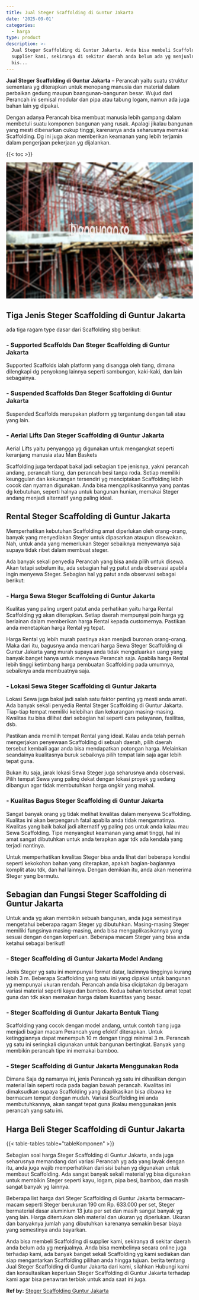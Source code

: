 ```yaml
---
title: Jual Steger Scaffolding di Guntur Jakarta
date: '2025-09-01'
categories:
  - harga
type: product
description: >-
  Jual Steger Scaffolding di Guntur Jakarta. Anda bisa membeli Scaffolding di
  supplier kami, sekiranya di sekitar daerah anda belum ada yg menjualnya. Anda
  bis...
---
```


**Jual Steger Scaffolding di Guntur Jakarta** – Perancah yaitu suatu struktur sementara yg diterapkan untuk menopang manusia dan material dalam perbaikan gedung maupun baangunan-bangunan besar. Wujud dari Perancah ini semisal modular dan pipa atau tabung logam, namun ada juga bahan lain yg dipakai.

Dengan adanya Perancah bisa membuat manusia lebih gampang dalam membetuli suatu komponen bangunan yang rusak. Apalagi jikalau bangunan yang mesti dibenarkan cukup tinggi, karenanya anda seharusnya memakai Scaffolding. Dg ini juga akan memberikan keamanan yang lebih terjamin dalam pengerjaan pekerjaan yg dijalankan.

{{< toc >}}

![Jual Steger Scaffolding di Guntur Jakarta](/images/sewa-scaffolding-steger-23.png)

## Tiga Jenis Steger Scaffolding di Guntur Jakarta

ada tiga ragam type dasar dari Scaffolding sbg berikut:

### \- Supported Scaffolds Dan Steger Scaffolding di Guntur Jakarta

Supported Scaffolds ialah platform yang disangga oleh tiang, dimana dilengkapi dg penyokong lainnya seperti sambungan, kaki-kaki, dan lain sebagainya.

### \- Suspended Scaffolds Dan Steger Scaffolding di Guntur Jakarta

Suspended Scaffolds merupakan platform yg tergantung dengan tali atau yang lain.

### \- Aerial Lifts Dan Steger Scaffolding di Guntur Jakarta

Aerial Lifts yaitu penyangga yg digunakan untuk mengangkat seperti keranjang manusia atau Man Baskets

Scaffolding juga terdapat bakal jadi sebagian tipe jenisnya, yakni perancah andang, perancah tiang, dan perancah besi tanpa roda. Setiap memiliki keunggulan dan kekurangan tersendiri yg menciptakan Scaffolding lebih cocok dan nyaman digunakan. Anda bisa mengaplikasikannya yang pantas dg kebutuhan, seperti halnya untuk bangunan hunian, memakai Steger andang menjadi alternatif yang paling ideal.

## Rental Steger Scaffolding di Guntur Jakarta

Memperhatikan kebutuhan Scaffolding amat diperlukan oleh orang-orang, banyak yang menyediakan Steger untuk dipasarkan ataupun disewakan. Nah, untuk anda yang memerlukan Steger sebaiknya menyewanya saja supaya tidak ribet dalam membuat steger.

Ada banyak sekali penyedia Perancah yang bisa anda pilih untuk disewa. Akan tetapi sebelum itu, ada sebagian hal yg patut anda observasi apabila ingin menyewa Steger. Sebagian hal yg patut anda observasi sebagai berikut:

### \- Harga Sewa Steger Scaffolding di Guntur Jakarta

Kualitas yang paling urgent patut anda perhatikan yaitu harga Rental Scaffolding yg akan diterapkan. Setiap daerah mempunyai poin harga yg berlainan dalam memberikan harga Rental kepada customernya. Pastikan anda menetapkan harga Rental yg tepat.

Harga Rental yg lebih murah pastinya akan menjadi buronan orang-orang. Maka dari itu, bagusnya anda mencari harga Sewa Steger Scaffolding di Guntur Jakarta yang murah supaya anda tidak mengeluarkan uang yang banyak banget hanya untuk menyewa Perancah saja. Apabila harga Rental lebih tinggi ketimbang harga pembuatan Scaffolding pada umumnya, sebaiknya anda membuatnya saja.

### \- Lokasi Sewa Steger Scaffolding di Guntur Jakarta

Lokasi Sewa juga bakal jadi salah satu faktor penting yg mesti anda amati. Ada banyak sekali penyedia Rental Steger Scaffolding di Guntur Jakarta. Tiap-tiap tempat memiliki kelebihan dan kekurangan masing-masing. Kwalitas itu bisa dilihat dari sebagian hal seperti cara pelayanan, fasilitas, dsb.

Pastikan anda memilih tempat Rental yang ideal. Kalau anda telah pernah mengerjakan penyewaan Scaffolding di sebuah daerah, pilih daerah tersebut kembali agar anda bisa mendapatkan potongan harga. Melainkan seandainya kualitasnya buruk sebaiknya pilih tempat lain saja agar lebih tepat guna.

Bukan itu saja, jarak lokasi Sewa Steger juga seharusnya anda observasi. Pilih tempat Sewa yang paling dekat dengan lokasi proyek yg sedang dibangun agar tidak membutuhkan harga ongkir yang mahal.

### \- Kualitas Bagus Steger Scaffolding di Guntur Jakarta

Sangat banyak orang yg tidak melihat kwalitas dalam menyewa Scaffolding. Kualitas ini akan berpengaruh fatal apabila anda tidak mengamatinya. Kwalitas yang baik bakal jadi alternatif yg paling pas untuk anda kalau mau Sewa Scaffolding. Tipe menyangkut keamanan yang amat tinggi, hal ini amat sangat dibutuhkan untuk anda terapkan agar tdk ada kendala yang terjadi nantinya.

Untuk memperhatikan kwalitas Steger bisa anda lihat dari beberapa kondisi seperti kekokohan bahan yang diterapkan, apakah bagian-bagiannya komplit atau tdk, dan hal lainnya. Dengan demikian itu, anda akan menerima Steger yang bermutu.

## Sebagian dan Fungsi Steger Scaffolding di Guntur Jakarta

Untuk anda yg akan membikin sebuah bangunan, anda juga semestinya mengetahui beberapa ragam Steger yg dibutuhkan. Masing-masing Steger memiliki fungsinya masing-masing, anda bisa mengaplikasikannya yang sesuai dengan dengan keperluan. Beberapa macam Steger yang bisa anda ketahui sebagai berikut!

### \- Steger Scaffolding di Guntur Jakarta Model Andang

Jenis Steger yg satu ini mempunyai format datar, lazimnya tingginya kurang lebih 3 m. Beberapa Scaffolding yang satu ini yang dipakai untuk bangunan yg mempunyai ukuran rendah. Perancah anda bisa diciptakan dg beragam variasi material seperti kayu dan bamboo. Kedua bahan tersebut amat tepat guna dan tdk akan memakan harga dalam kuantitas yang besar.

### \- Steger Scaffolding di Guntur Jakarta Bentuk Tiang

Scaffolding yang cocok dengan model andang, untuk contoh tiang juga menjadi bagian macam Perancah yang efektif diterapkan. Untuk ketinggiannya dapat menempuh 10 m dengan tinggi minimal 3 m. Perancah yg satu ini seringkali digunakan untuk bangunan bertingkat. Banyak yang membikin perancah tipe ini memakai bamboo.

### \- Steger Scaffolding di Guntur Jakarta Menggunakan Roda

Dimana Saja dg namanya ini, jenis Perancah yg satu ini dihasilkan dengan material lain seperti roda pada bagian bawah perancah. Kwalitas ini dimaksudkan supaya Scaffolding yang diaplikasikan bisa dibawa ke bermacam tempat dengan mudah. Variasi Scaffolding ini anda membutuhkannya, akan sangat tepat guna jikalau menggunakan jenis perancah yang satu ini.

## Harga Beli Steger Scaffolding di Guntur Jakarta

{{< table-tables table="tableKomponen" >}}

Sebagian soal harga Steger Scaffolding di Guntur Jakarta, anda juga seharusnya memandang dari variasi Perancah yg ada yang layak dengan itu, anda juga wajib memperhatikan dari sisi bahan yg digunakan untuk membaut Scaffolding. Ada sangat banyak sekali material yg bisa digunakan untuk membikin Steger seperti kayu, logam, pipa besi, bamboo, dan masih sangat banyak yg lainnya.

Beberapa list harga dari Steger Scaffolding di Guntur Jakarta bermacam-macam seperti Steger berukuran 190 cm Rp. 633.000 per set, Steger bermaterial dasar aluminium 13 juta per set dan masih sangat banyak yg yang lain. Harga ditentukan oleh material dan ukuran yg diperlukan. Ukuran dan banyaknya jumlah yang dibutuhkan karenanya semakin besar biaya yang semestinya anda bayarkan.

Anda bisa membeli Scaffolding di supplier kami, sekiranya di sekitar daerah anda belum ada yg menjualnya. Anda bisa membelinya secara online juga terhadap kami, ada banyak banget sekali Scaffolding yg kami sediakan dan siap mengantarkan Scaffolding pilihan anda hingga tujuan. berita tentang Jual Steger Scaffolding di Guntur Jakarta dari kami, silahkan Hubungi kami dan konsultasikan keperluan Steger Scaffolding di Guntur Jakarta terhadap kami agar bisa penawran terbiak untuk anda saat ini juga.

**Ref by:** [Steger Scaffolding Guntur Jakarta](https://id.wikipedia.org/wiki/Steger)
